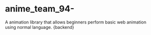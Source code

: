 # anime_team_94-
A animation library that allows beginners perform basic web animation using normal language. {backend}
